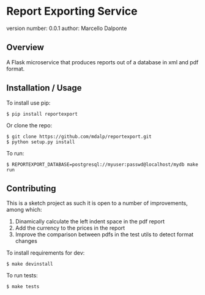 Report Exporting Service
===============================

version number: 0.0.1
author: Marcello Dalponte

Overview
--------

A Flask microservice that produces reports out of a database in xml and pdf format.

Installation / Usage
--------------------

To install use pip:

    $ pip install reportexport


Or clone the repo:

    $ git clone https://github.com/mdalp/reportexport.git
    $ python setup.py install

To run:

    $ REPORTEXPORT_DATABASE=postgresql://myuser:passwd@localhost/mydb make run

Contributing
------------

This is a sketch project as such it is open to a number of improvements, among which:

 1. Dinamically calculate the left indent space in the pdf report
 2. Add the currency to the prices in the report
 3. Improve the comparison between pdfs in the test utils to detect format changes

 To install requirements for dev:

    $ make devinstall

To run tests:

    $ make tests
